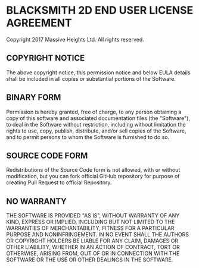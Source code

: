 # BLACKSMITH 2D END USER LICENSE AGREEMENT
Copyright 2017 Massive Heights Ltd. All rights reserved.

## COPYRIGHT NOTICE
The above copyright notice, this permission notice and below EULA details shall
be included in all copies or substantial portions of the Software.

## BINARY FORM
Permission is hereby granted, free of charge, to any person obtaining a copy of
this software and associated documentation files (the "Software"), to deal in
the Software without restriction, including without limitation the rights to
use, copy, publish, distribute, and/or sell copies of the Software, and to
permit persons to whom the Software is furnished to do so.

## SOURCE CODE FORM
Redistributions of the Source Code form is not allowed, with or without
modification, but you can fork official GitHub repository for purpose of
creating Pull Request to official Repository.

## NO WARRANTY
THE SOFTWARE IS PROVIDED "AS IS", WITHOUT WARRANTY OF ANY KIND, EXPRESS OR
IMPLIED, INCLUDING BUT NOT LIMITED TO THE WARRANTIES OF MERCHANTABILITY,
FITNESS FOR A PARTICULAR PURPOSE AND NONINFRINGEMENT. IN NO EVENT SHALL THE
AUTHORS OR COPYRIGHT HOLDERS BE LIABLE FOR ANY CLAIM, DAMAGES OR OTHER
LIABILITY, WHETHER IN AN ACTION OF CONTRACT, TORT OR OTHERWISE, ARISING FROM,
OUT OF OR IN CONNECTION WITH THE SOFTWARE OR THE USE OR OTHER DEALINGS IN THE
SOFTWARE.
